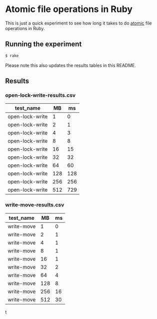 # Atomic file operations in Ruby

This is just a quick experiment to see how long it takes to do [atomic](https://en.wikipedia.org/wiki/Atomicity_(database_systems)) file operations in Ruby.

## Running the experiment

```bash
$ rake
```

Please note this also updates the results tables in this README.

## Results

### open-lock-write-results.csv

| test_name       | MB  | ms  |
|-----------------|-----|-----|
| open-lock-write | 1   | 0   |
| open-lock-write | 2   | 1   |
| open-lock-write | 4   | 3   |
| open-lock-write | 8   | 8   |
| open-lock-write | 16  | 15  |
| open-lock-write | 32  | 32  |
| open-lock-write | 64  | 60  |
| open-lock-write | 128 | 128 |
| open-lock-write | 256 | 256 |
| open-lock-write | 512 | 729 |


### write-move-results.csv

| test_name  | MB  | ms |
|------------|-----|----|
| write-move | 1   | 0  |
| write-move | 2   | 1  |
| write-move | 4   | 1  |
| write-move | 8   | 1  |
| write-move | 16  | 1  |
| write-move | 32  | 2  |
| write-move | 64  | 4  |
| write-move | 128 | 8  |
| write-move | 256 | 16 |
| write-move | 512 | 30 |

t
